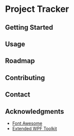 # Project Tracker

## Getting Started

## Usage

## Roadmap

## Contributing

## Contact

## Acknowledgments
* [Font Awesome](https://fontawesome.com)
* [Extended WPF Toolkit](https://github.com/xceedsoftware/wpftoolkit)
